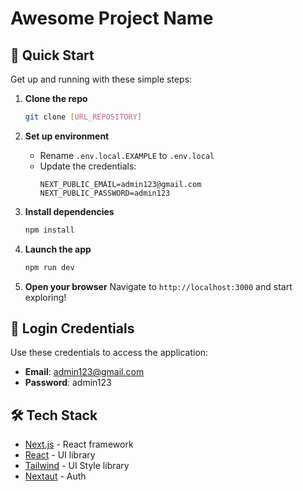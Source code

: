 # Awesome Project Name

## 🚀 Quick Start

Get up and running with these simple steps:

1. **Clone the repo**

   ```bash
   git clone [URL_REPOSITORY]
   ```

2. **Set up environment**

   - Rename `.env.local.EXAMPLE` to `.env.local`
   - Update the credentials:
     ```
     NEXT_PUBLIC_EMAIL=admin123@gmail.com
     NEXT_PUBLIC_PASSWORD=admin123
     ```

3. **Install dependencies**

   ```bash
   npm install
   ```

4. **Launch the app**

   ```bash
   npm run dev
   ```

5. **Open your browser**
   Navigate to `http://localhost:3000` and start exploring!

## 🔑 Login Credentials

Use these credentials to access the application:

- **Email**: admin123@gmail.com
- **Password**: admin123

## 🛠 Tech Stack

- [Next.js](https://nextjs.org/) - React framework
- [React](https://reactjs.org/) - UI library
- [Tailwind](https://tailwindcss.com//) - UI Style library
- [Nextaut](https://next-auth.js.org/) - Auth
